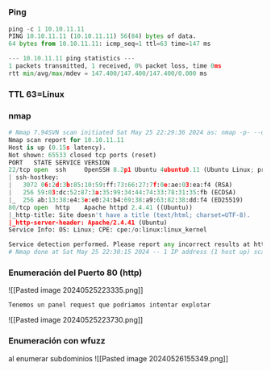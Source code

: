 #
### Ping
```python
ping -c 1 10.10.11.11
PING 10.10.11.11 (10.10.11.11) 56(84) bytes of data.
64 bytes from 10.10.11.11: icmp_seq=1 ttl=63 time=147 ms

--- 10.10.11.11 ping statistics ---
1 packets transmitted, 1 received, 0% packet loss, time 0ms
rtt min/avg/max/mdev = 147.400/147.400/147.400/0.000 ms
```

### TTL 63=Linux

### nmap
```python
# Nmap 7.94SVN scan initiated Sat May 25 22:29:36 2024 as: nmap -p- --open -sC -sV --min-rate 3000 -n -Pn -oN Scan 10.10.11.11
Nmap scan report for 10.10.11.11
Host is up (0.15s latency).
Not shown: 65533 closed tcp ports (reset)
PORT   STATE SERVICE VERSION
22/tcp open  ssh     OpenSSH 8.2p1 Ubuntu 4ubuntu0.11 (Ubuntu Linux; protocol 2.0)
| ssh-hostkey: 
|   3072 06:2d:3b:85:10:59:ff:73:66:27:7f:0e:ae:03:ea:f4 (RSA)
|   256 59:03:dc:52:87:3a:35:99:34:44:74:33:78:31:35:fb (ECDSA)
|_  256 ab:13:38:e4:3e:e0:24:b4:69:38:a9:63:82:38:dd:f4 (ED25519)
80/tcp open  http    Apache httpd 2.4.41 ((Ubuntu))
|_http-title: Site doesn't have a title (text/html; charset=UTF-8).
|_http-server-header: Apache/2.4.41 (Ubuntu)
Service Info: OS: Linux; CPE: cpe:/o:linux:linux_kernel

Service detection performed. Please report any incorrect results at https://nmap.org/submit/ .
# Nmap done at Sat May 25 22:30:15 2024 -- 1 IP address (1 host up) scanned in 39.22 seconds
```

### Enumeración del Puerto 80 (http)

![[Pasted image 20240525223335.png]]

`Tenemos un panel request que podriamos intentar explotar`

![[Pasted image 20240525223730.png]]

### Enumeración con wfuzz
al enumerar subdominios
![[Pasted image 20240526155349.png]]